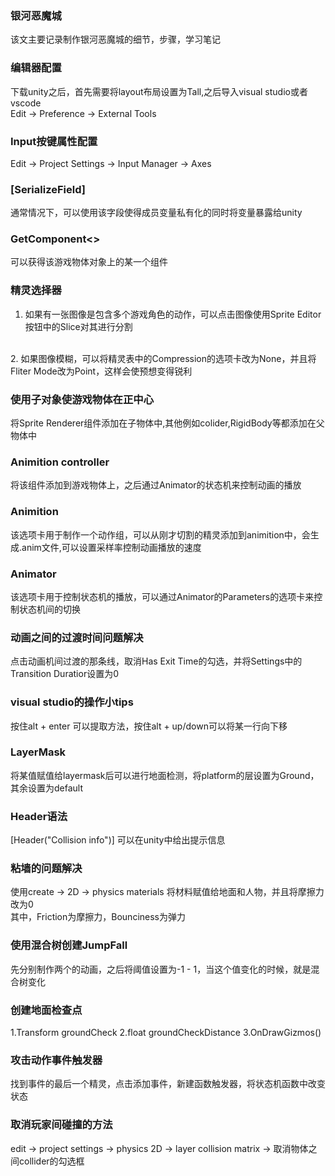 ### 银河恶魔城
  该文主要记录制作银河恶魔城的细节，步骤，学习笔记

### 编辑器配置
下载unity之后，首先需要将layout布局设置为Tall,之后导入visual studio或者vscode
<br>
Edit -> Preference -> External Tools

### Input按键属性配置
Edit -> Project Settings -> Input Manager -> Axes

### [SerializeField]
通常情况下，可以使用该字段使得成员变量私有化的同时将变量暴露给unity

### GetComponent<>
可以获得该游戏物体对象上的某一个组件

### 精灵选择器
1. 如果有一张图像是包含多个游戏角色的动作，可以点击图像使用Sprite Editor按钮中的Slice对其进行分割
<br>
2. 如果图像模糊，可以将精灵表中的Compression的选项卡改为None，并且将Fliter Mode改为Point，这样会使预想变得锐利

### 使用子对象使游戏物体在正中心
将Sprite Renderer组件添加在子物体中,其他例如colider,RigidBody等都添加在父物体中

### Animition controller
将该组件添加到游戏物体上，之后通过Animator的状态机来控制动画的播放
### Animition
该选项卡用于制作一个动作组，可以从刚才切割的精灵添加到animition中，会生成.anim文件,可以设置采样率控制动画播放的速度

### Animator
该选项卡用于控制状态机的播放，可以通过Animator的Parameters的选项卡来控制状态机间的切换

### 动画之间的过渡时间问题解决
点击动画机间过渡的那条线，取消Has Exit Time的勾选，并将Settings中的Transition Duratior设置为0

### visual studio的操作小tips
按住alt + enter 可以提取方法，按住alt + up/down可以将某一行向下移

### LayerMask
将某值赋值给layermask后可以进行地面检测，将platform的层设置为Ground，其余设置为default

### Header语法
[Header("Collision info")] 可以在unity中给出提示信息

### 粘墙的问题解决
使用create -> 2D -> physics materials 将材料赋值给地面和人物，并且将摩擦力改为0
<br>
其中，Friction为摩擦力，Bounciness为弹力

### 使用混合树创建JumpFall
先分别制作两个的动画，之后将阈值设置为-1 - 1，当这个值变化的时候，就是混合树变化

### 创建地面检查点
1.Transform groundCheck
2.float groundCheckDistance
3.OnDrawGizmos()

### 攻击动作事件触发器
找到事件的最后一个精灵，点击添加事件，新建函数触发器，将状态机函数中改变状态

### 取消玩家间碰撞的方法
edit -> project settings -> physics 2D -> layer collision matrix -> 取消物体之间collider的勾选框

